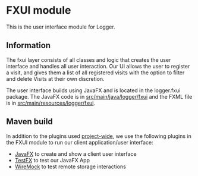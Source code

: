 # FXUI module

This is the user interface module for Logger.

## Information

The fxui layer consists of all classes and logic that creates the user interface and handles all user interaction. Our UI allows the user to register a visit, and gives them a list of all registered visits with the option to filter and delete Visits at their own discretion.

The user interface builds using JavaFX and is located in the logger.fxui package. The JavaFX code is in [src/main/java/logger/fxui](src/main/java/logger/fxui) and the FXML file is in [src/main/resources/logger/fxui](src/main/resources/logger/fxui).

## Maven build

In addition to the plugins used [project-wide](../README.md), we use the following plugins in the FXUI module to run our client application/user interface:

- [JavaFX](https://github.com/openjdk/jfx) to create and show a client user interface
- [TestFX](https://github.com/TestFX/TestFX) to test our JavaFX App
- [WireMock](https://github.com/tomakehurst/wiremock) to test remote storage interactions
